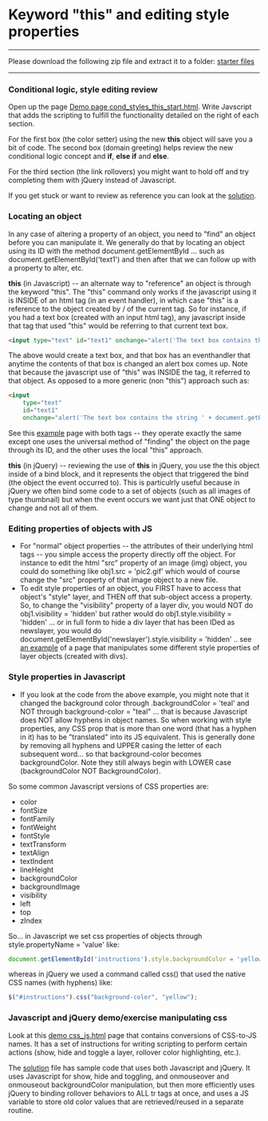 Keyword "this" and editing style properties
===========================================

******************************************************************
Please download the following zip file and extract it to a folder: 
[starter files](http://itpwebdev.herokuapp.com/starters/301/JS_review_start.html)
******************************************************************

### Conditional logic, style editing review

Open up the page [Demo page cond_styles_this_start.html](http://webdev.usc.edu/itp301/lecture_examples/cond_styles_this_start.html). Write Javscript that adds the scripting to fulfill the functionality detailed on the right of each section. 

For the first box (the color setter) using the new __this__ object will save you a bit of code. The second box (domain greeting) helps review the new conditional logic concept and __if__, __else if__ and __else__. 

For the third section (the link rollovers) you might want to hold off and try completing them with jQuery instead of Javascript. 

If you get stuck or want to review as reference you can look at the [solution](http://webdev.usc.edu/itp301/lecture_examples/cond_styles_this_end.html). 

### Locating an object

In any case of altering a property of an object, you need to "find" an object before you can manipulate it. We generally do that by locating an object using its ID with the method document.getElementById ... such as document.getElementById('text1') and then after that we can follow up with a property to alter, etc.

__this__ (in Javascript) -- an alternate way to "reference" an object is through the keyword "this". The "this" command only works if the javascript using it is INSIDE of an html tag (in an event handler), in which case "this" is a reference to the object created by / of the current tag. So for instance, if you had a text box (created with an input html tag), any javascript inside that tag that used "this" would be referring to that current text box.

```html
<input type="text" id="text1" onchange="alert('The text box contains the string ' + this.value)" />
```

The above would create a text box, and that box has an eventhandler that anytime the contents of that box is changed an alert box comes up. Note that because the javascript use of "this" was INSIDE the tag, it referred to that object. As opposed to a more generic (non "this") approach such as:

```html
<input 
	type="text" 
	id="text1" 
	onchange="alert('The text box contains the string ' + document.getElementById('text1').value)" /> 
```

See this [example](http://webdev.usc.edu/itp301/lecture_examples/this.html) page with both tags -- they operate exactly the same except one uses the universal method of "finding" the object on the page through its ID, and the other uses the local "this" approach.

__this__ (in jQuery) -- reviewing the use of __this__ in jQuery, you use the this object inside of a bind block, and it represents the object that triggered the bind (the object the event occurred to). This is particulrly useful because in jQuery we often bind some code to a set of objects (such as all images of type thumbnail) but when the event occurs we want just that ONE object to change and not all of them.
 
### Editing properties of objects with JS

*	For "normal" object properties -- the attributes of their underlying html tags -- you simple access the property directly off the object. For instance to edit the html "src" property of an image (img) object, you could do something like obj1.src = 'pic2.gif' which would of course change the "src" property of that image object to a new file.
*	To edit style properties of an object, you FIRST have to access that object's "style" layer, and THEN off that sub-object access a property. So, to change the "visibility" property of a layer div, you would NOT do obj1.visibility = 'hidden' but rather would do obj1.style.visibility = 'hidden' ... or in full form to hide a div layer that has been IDed as newslayer, you would do document.getElementById('newslayer').style.visibility = 'hidden' .. see [an example](http://webdev.usc.edu/itp301/lecture_examples/edit_style_properties.html) of a page that manipulates some different style properties of layer objects (created with divs).
 
### Style properties in Javascript

*	If	you look at the code from the above example, you might note that it changed the background color through .backgroundColor = 'teal' and NOT through background-color = "teal" ... that is because Javascript does NOT allow hyphens in object names. So when working with style properties, any CSS prop that is more than one word (that has a hyphen in it) has to be "translated" into its JS equivalent. This is generally done by removing all hyphens and UPPER casing the letter of each subsequent word... so that background-color becomes backgroundColor. Note they still always begin with LOWER case (backgroundColor NOT BackgroundColor).

So some common Javascript versions of CSS properties are:

*	color
*	fontSize
*	fontFamily
*	fontWeight
*	fontStyle
*	textTransform
*	textAlign
*	textIndent
*	lineHeight
*	backgroundColor
*	backgroundImage
*	visibility
*	left
*	top
*	zIndex

So... in Javascript we set css properties of objects through style.propertyName = 'value' like:

```js
document.getElementById('instructions').style.backgroundColor = 'yellow';
```

whereas in jQuery we used a command called css() that used the native CSS names (with hyphens) like:

```js
$("#instructions").css("background-color", "yellow");
```

### Javascript and jQuery demo/exercise manipulating css

Look at this [demo css_js.html](http://webdev.usc.edu/itp301/lecture_examples/css_js_start.html) page that contains conversions of CSS-to-JS names. It has a set of instructions for writing scripting to perform certain actions (show, hide and toggle a layer, rollover color highlighting, etc.). 

The [solution](http://webdev.usc.edu/itp301/lecture_examples/css_js_end.html) file has sample code that uses both Javascript and jQuery. It uses Javascript for show, hide and toggling, and onmouseover and onmouseout backgroundColor manipulation, but then more efficiently uses jQuery to binding rollover behaviors to ALL tr tags at once, and uses a JS variable to store old color values that are retrieved/reused in a separate routine.  
